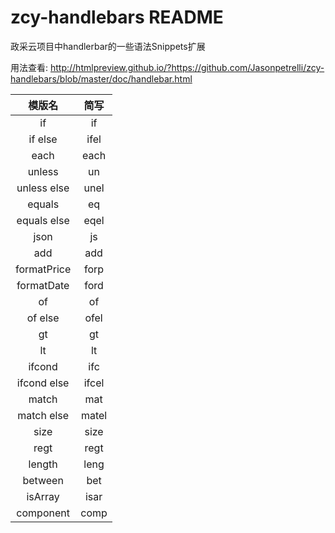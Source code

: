 # zcy-handlebars README

政采云项目中handlerbar的一些语法Snippets扩展

用法查看:
http://htmlpreview.github.io/?https://github.com/Jasonpetrelli/zcy-handlebars/blob/master/doc/handlebar.html



 模版名 | 简写
:-:|:-:
if|if
if else|ifel
each|each
unless|un
unless else|unel
equals|eq
equals else|eqel
json|js
add|add
formatPrice|forp
formatDate|ford
of|of
of else|ofel
gt|gt
lt|lt
ifcond|ifc
ifcond else|ifcel
match|mat
match else|matel
size|size
regt|regt
length|leng
between|bet
isArray|isar
component|comp